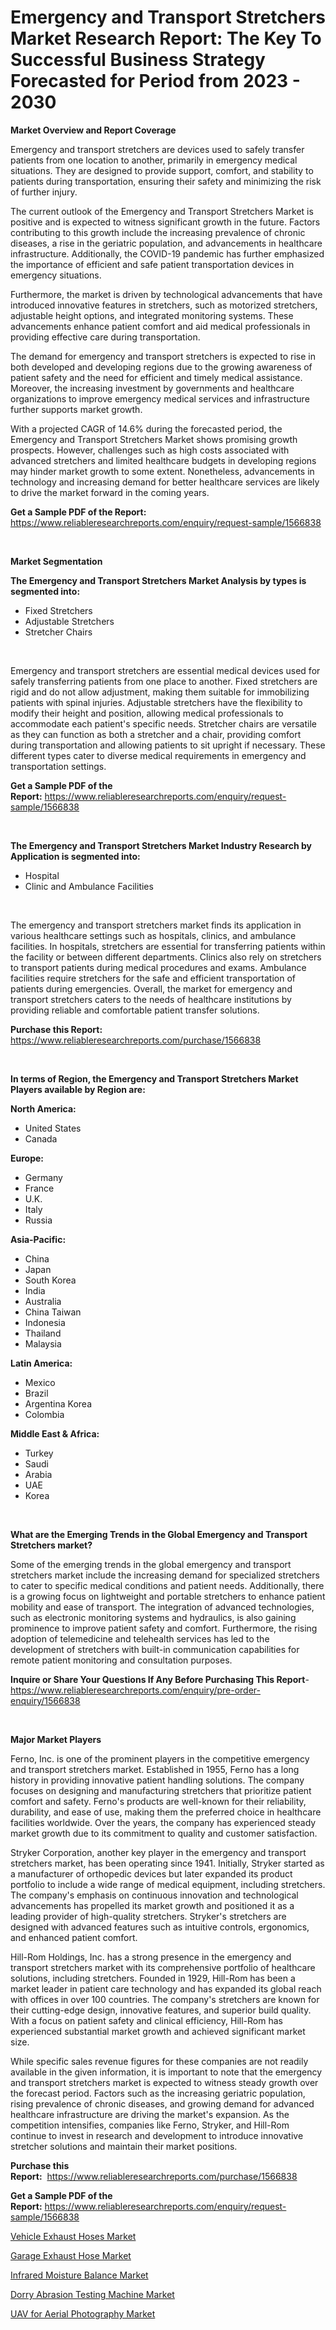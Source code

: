 <p><h1>Emergency and Transport Stretchers Market Research Report: The Key To Successful Business Strategy Forecasted for Period from 2023 - 2030</h1></p><p><strong>Market Overview and Report Coverage</strong></p>
<p><p>Emergency and transport stretchers are devices used to safely transfer patients from one location to another, primarily in emergency medical situations. They are designed to provide support, comfort, and stability to patients during transportation, ensuring their safety and minimizing the risk of further injury.</p><p>The current outlook of the Emergency and Transport Stretchers Market is positive and is expected to witness significant growth in the future. Factors contributing to this growth include the increasing prevalence of chronic diseases, a rise in the geriatric population, and advancements in healthcare infrastructure. Additionally, the COVID-19 pandemic has further emphasized the importance of efficient and safe patient transportation devices in emergency situations.</p><p>Furthermore, the market is driven by technological advancements that have introduced innovative features in stretchers, such as motorized stretchers, adjustable height options, and integrated monitoring systems. These advancements enhance patient comfort and aid medical professionals in providing effective care during transportation.</p><p>The demand for emergency and transport stretchers is expected to rise in both developed and developing regions due to the growing awareness of patient safety and the need for efficient and timely medical assistance. Moreover, the increasing investment by governments and healthcare organizations to improve emergency medical services and infrastructure further supports market growth.</p><p>With a projected CAGR of 14.6% during the forecasted period, the Emergency and Transport Stretchers Market shows promising growth prospects. However, challenges such as high costs associated with advanced stretchers and limited healthcare budgets in developing regions may hinder market growth to some extent. Nonetheless, advancements in technology and increasing demand for better healthcare services are likely to drive the market forward in the coming years.</p></p>
<p><strong>Get a Sample PDF of the Report:</strong> <a href="https://www.reliableresearchreports.com/enquiry/request-sample/1566838">https://www.reliableresearchreports.com/enquiry/request-sample/1566838</a></p>
<p>&nbsp;</p>
<p><strong>Market Segmentation</strong></p>
<p><strong>The Emergency and Transport Stretchers Market Analysis by types is segmented into:</strong></p>
<p><ul><li>Fixed Stretchers</li><li>Adjustable Stretchers</li><li>Stretcher Chairs</li></ul></p>
<p>&nbsp;</p>
<p><p>Emergency and transport stretchers are essential medical devices used for safely transferring patients from one place to another. Fixed stretchers are rigid and do not allow adjustment, making them suitable for immobilizing patients with spinal injuries. Adjustable stretchers have the flexibility to modify their height and position, allowing medical professionals to accommodate each patient's specific needs. Stretcher chairs are versatile as they can function as both a stretcher and a chair, providing comfort during transportation and allowing patients to sit upright if necessary. These different types cater to diverse medical requirements in emergency and transportation settings.</p></p>
<p><strong>Get a Sample PDF of the Report:</strong>&nbsp;<a href="https://www.reliableresearchreports.com/enquiry/request-sample/1566838">https://www.reliableresearchreports.com/enquiry/request-sample/1566838</a></p>
<p>&nbsp;</p>
<p><strong>The Emergency and Transport Stretchers Market Industry Research by Application is segmented into:</strong></p>
<p><ul><li>Hospital</li><li>Clinic and Ambulance Facilities</li></ul></p>
<p>&nbsp;</p>
<p><p>The emergency and transport stretchers market finds its application in various healthcare settings such as hospitals, clinics, and ambulance facilities. In hospitals, stretchers are essential for transferring patients within the facility or between different departments. Clinics also rely on stretchers to transport patients during medical procedures and exams. Ambulance facilities require stretchers for the safe and efficient transportation of patients during emergencies. Overall, the market for emergency and transport stretchers caters to the needs of healthcare institutions by providing reliable and comfortable patient transfer solutions.</p></p>
<p><strong>Purchase this Report:</strong>&nbsp; <a href="https://www.reliableresearchreports.com/purchase/1566838">https://www.reliableresearchreports.com/purchase/1566838</a></p>
<p>&nbsp;</p>
<p><strong>In terms of Region, the Emergency and Transport Stretchers Market Players available by Region are:</strong></p>
<p>
    <p> <strong> North America: </strong>
        <ul>
            <li>United States</li>
            <li>Canada</li>
        </ul>
        </p> 
    <p> <strong> Europe: </strong>
        <ul>
            <li>Germany</li>
            <li>France</li>
            <li>U.K.</li>
            <li>Italy</li>
            <li>Russia</li>
        </ul>
        </p> 
    <p> <strong> Asia-Pacific: </strong>
        <ul>
            <li>China</li>
            <li>Japan</li>
            <li>South Korea</li>
            <li>India</li>
            <li>Australia</li>
            <li>China Taiwan</li>
            <li>Indonesia</li>
            <li>Thailand</li>
            <li>Malaysia</li>
        </ul>
        </p> 
    <p> <strong> Latin America: </strong>
        <ul>
            <li>Mexico</li>
            <li>Brazil</li>
            <li>Argentina Korea</li>
            <li>Colombia</li>
        </ul>
        </p> 
    <p> <strong> Middle East & Africa: </strong>
        <ul>
            <li>Turkey</li>
            <li>Saudi</li>
            <li>Arabia</li>
            <li>UAE</li>
            <li>Korea</li>
        </ul>
    </p>
    </p>
<p>&nbsp;</p>
<p><strong>What are the Emerging Trends in the Global Emergency and Transport Stretchers market?</strong></p>
<p><p>Some of the emerging trends in the global emergency and transport stretchers market include the increasing demand for specialized stretchers to cater to specific medical conditions and patient needs. Additionally, there is a growing focus on lightweight and portable stretchers to enhance patient mobility and ease of transport. The integration of advanced technologies, such as electronic monitoring systems and hydraulics, is also gaining prominence to improve patient safety and comfort. Furthermore, the rising adoption of telemedicine and telehealth services has led to the development of stretchers with built-in communication capabilities for remote patient monitoring and consultation purposes.</p></p>
<p><strong>Inquire or Share Your Questions If Any Before Purchasing This Report</strong>- <a href="https://www.reliableresearchreports.com/enquiry/pre-order-enquiry/1566838">https://www.reliableresearchreports.com/enquiry/pre-order-enquiry/1566838</a></p>
<p>&nbsp;</p>
<p><strong>Major Market Players</strong></p>
<p><p>Ferno, Inc. is one of the prominent players in the competitive emergency and transport stretchers market. Established in 1955, Ferno has a long history in providing innovative patient handling solutions. The company focuses on designing and manufacturing stretchers that prioritize patient comfort and safety. Ferno's products are well-known for their reliability, durability, and ease of use, making them the preferred choice in healthcare facilities worldwide. Over the years, the company has experienced steady market growth due to its commitment to quality and customer satisfaction.</p><p>Stryker Corporation, another key player in the emergency and transport stretchers market, has been operating since 1941. Initially, Stryker started as a manufacturer of orthopedic devices but later expanded its product portfolio to include a wide range of medical equipment, including stretchers. The company's emphasis on continuous innovation and technological advancements has propelled its market growth and positioned it as a leading provider of high-quality stretchers. Stryker's stretchers are designed with advanced features such as intuitive controls, ergonomics, and enhanced patient comfort.</p><p>Hill-Rom Holdings, Inc. has a strong presence in the emergency and transport stretchers market with its comprehensive portfolio of healthcare solutions, including stretchers. Founded in 1929, Hill-Rom has been a market leader in patient care technology and has expanded its global reach with offices in over 100 countries. The company's stretchers are known for their cutting-edge design, innovative features, and superior build quality. With a focus on patient safety and clinical efficiency, Hill-Rom has experienced substantial market growth and achieved significant market size.</p><p>While specific sales revenue figures for these companies are not readily available in the given information, it is important to note that the emergency and transport stretchers market is expected to witness steady growth over the forecast period. Factors such as the increasing geriatric population, rising prevalence of chronic diseases, and growing demand for advanced healthcare infrastructure are driving the market's expansion. As the competition intensifies, companies like Ferno, Stryker, and Hill-Rom continue to invest in research and development to introduce innovative stretcher solutions and maintain their market positions.</p></p>
<p><strong>Purchase this Report:</strong>&nbsp;&nbsp;<a href="https://www.reliableresearchreports.com/purchase/1566838">https://www.reliableresearchreports.com/purchase/1566838</a></p>
<p></p>
<p><strong>Get a Sample PDF of the Report:</strong>&nbsp;<a href="https://www.reliableresearchreports.com/enquiry/request-sample/1566838">https://www.reliableresearchreports.com/enquiry/request-sample/1566838</a></p>
<p><p><a href="https://medium.com/@jaydonhyatt2023/vehicle-exhaust-hoses-market-size-growth-forecast-2023-2030-3d979f362048">Vehicle Exhaust Hoses Market</a></p><p><a href="https://medium.com/@loyceharber/garage-exhaust-hose-market-size-growth-forecast-2023-2030-0363d952f11e">Garage Exhaust Hose Market</a></p><p><a href="https://www.linkedin.com/pulse/decoding-infrared-moisture-balance-market-deep-dive-latest-jeb0f/">Infrared Moisture Balance Market</a></p><p><a href="https://www.linkedin.com/pulse/decoding-dorry-abrasion-testing-machine-market-deep-dive-latest-wxcdf/">Dorry Abrasion Testing Machine Market</a></p><p><a href="https://www.linkedin.com/pulse/uav-aerial-photography-market-size-2023-2030-global-industrial-rlhgf/">UAV for Aerial Photography Market</a></p></p>